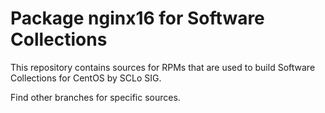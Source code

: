 # Package nginx16 for Software Collections

This repository contains sources for RPMs that are used
to build Software Collections for CentOS by SCLo SIG.

Find other branches for specific sources.
